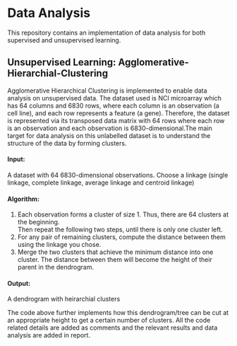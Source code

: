 # Data Analysis 
This repository contains an implementation of data analysis for both supervised and unsupervised learning.

## Unsupervised Learning: Agglomerative-Hierarchial-Clustering
Agglomerative Hierarchical Clustering is implemented to enable data analysis on unsupervised data. The dataset used is NCI microarray which has 64 columns and 6830 rows, where each column is an observation (a cell line), and each row represents a feature (a gene). Therefore, the dataset is represented via its transposed data matrix with 64 rows where each row is an observation and each observation is 6830-dimensional.The main target for data analysis on this unlabelled dataset is to understand the structure of the data by forming clusters.

#### Input: 
A dataset with 64 6830-dimensional observations. Choose a linkage (single linkage, complete linkage, average linkage and centroid linkage)

#### Algorithm:
1. Each observation forms a cluster of size 1. Thus, there are 64 clusters at
the beginning.
<br>Then repeat the following two steps, until there is only one cluster left.
2. For any pair of remaining clusters, compute the distance between them
using the linkage you chose.
3. Merge the two clusters that achieve the minimum distance into one
cluster. The distance between them will become the height of their
parent in the dendrogram.

#### Output:
A dendrogram with heirarchial clusters

The code above further implements how this dendrogram/tree can be cut at an appropriate height to get a certain number of clusters. All the code related details are added as comments and the relevant results and data analysis are added in report.
